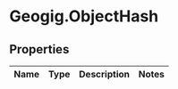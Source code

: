 # Geogig.ObjectHash

## Properties
Name | Type | Description | Notes
------------ | ------------- | ------------- | -------------


